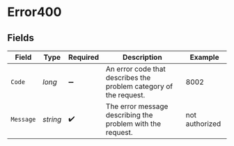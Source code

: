 # Error400


## Fields

| Field                                                             | Type                                                              | Required                                                          | Description                                                       | Example                                                           |
| ----------------------------------------------------------------- | ----------------------------------------------------------------- | ----------------------------------------------------------------- | ----------------------------------------------------------------- | ----------------------------------------------------------------- |
| `Code`                                                            | *long*                                                            | :heavy_minus_sign:                                                | An error code that describes the problem category of the request. | 8002                                                              |
| `Message`                                                         | *string*                                                          | :heavy_check_mark:                                                | The error message describing the problem with the request.        | not authorized                                                    |
